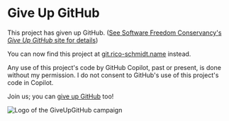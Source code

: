 # Give Up GitHub

This project has given up GitHub.  ([See Software Freedom Conservancy's *Give
Up  GitHub* site for details](https://GiveUpGitHub.org))

You can now find this project at
[git.rico-schmidt.name](https://git.rico-schmidt.name/ernesto/geistesblitze2) instead.

Any use of this project's code by GitHub Copilot, past or present, is done
without my permission.  I do not consent to GitHub's use of this project's code
in Copilot.

Join us; you can [give up GitHub](https://GiveUpGitHub.org) too!

![Logo of the GiveUpGitHub campaign](https://sfconservancy.org/img/GiveUpGitHub.png)
